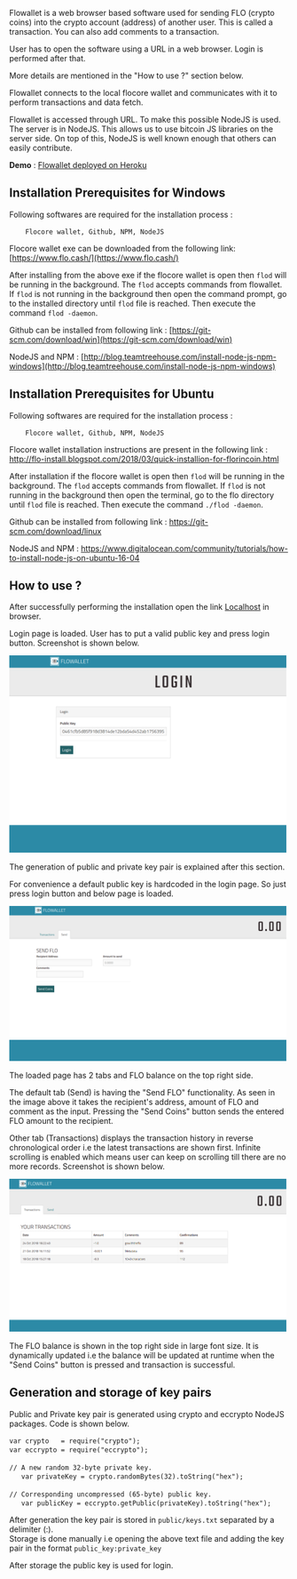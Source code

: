 Flowallet is a web browser based software used for sending FLO (crypto coins) into the crypto account (address) of another user. This is called a transaction.
You can also add comments to a transaction.

User has to open the software using a URL in a web browser. Login is performed after that.

More details are mentioned in the "How to use ?" section below.

Flowallet connects to the local flocore wallet and communicates with it to perform transactions and data fetch.

Flowallet is accessed through URL. To make this possible NodeJS is used.
The server is in NodeJS. This allows us to use bitcoin JS libraries on the server side. On top of this, NodeJS is well known enough that others can easily contribute.

**Demo** :  [Flowallet deployed on Heroku](https://agile-tor-53581.herokuapp.com/)


## Installation Prerequisites for Windows

Following softwares are required for the installation process :

		Flocore wallet, Github, NPM, NodeJS


Flocore wallet exe can be downloaded from the following link:
	[https://www.flo.cash/](https://www.flo.cash/)

After installing from the above exe if the flocore wallet is open then `flod` will be running in the background. The `flod` accepts commands from flowallet. If `flod` is not running in the background then open the command prompt, go to the installed directory until `flod` file is reached. Then execute the command `flod -daemon`.

Github can be installed from following link :
	[https://git-scm.com/download/win](https://git-scm.com/download/win)
	
NodeJS and NPM :  [http://blog.teamtreehouse.com/install-node-js-npm-windows](http://blog.teamtreehouse.com/install-node-js-npm-windows)


## Installation Prerequisites for Ubuntu

Following softwares are required for the installation process :

		Flocore wallet, Github, NPM, NodeJS


Flocore wallet installation instructions are present in the following link :
	http://flo-install.blogspot.com/2018/03/quick-installion-for-florincoin.html

After installation if the flocore wallet is open then `flod` will be running in the background. The `flod` accepts commands from flowallet. If `flod` is not running in the background then open the terminal, go to the flo directory until `flod` file is reached. Then execute the command `./flod -daemon`.

Github can be installed from following link :
	https://git-scm.com/download/linux
	
NodeJS and NPM :  https://www.digitalocean.com/community/tutorials/how-to-install-node-js-on-ubuntu-16-04


How to use ?
--------------

After successfully performing the installation open the link [Localhost](http://localhost:3000) in browser.

Login page is loaded. User has to put a valid public key and press login button. Screenshot is shown below.

<img src="screenshots/login.png" width="500">

The generation of public and private key pair is explained after this section.

For convenience a default public key is hardcoded in the login page. So just press login button and below page is loaded.

<img src="screenshots/send_flo.png" width="500">

The loaded page has 2 tabs and FLO balance on the top right side.

The default tab (Send) is having the "Send FLO" functionality. As seen in the image above it takes the recipient's address, amount of FLO and comment as the input. Pressing the "Send Coins" button sends the entered FLO amount to the recipient.


Other tab (Transactions) displays the transaction history in reverse chronological order i.e the latest transactions are shown first.
Infinite scrolling is enabled which means user can keep on scrolling till there are no more records. Screenshot is shown below.

<img src="screenshots/transactions.png" width="500">

The FLO balance is shown in the top right side in large font size. It is dynamically updated i.e the balance will be updated at runtime when the "Send Coins" button is pressed and transaction is successful.


Generation and storage of key pairs
---------------------------------------

Public and Private key pair is generated using crypto and eccrypto NodeJS packages. Code is shown below.
	
	var crypto   = require("crypto");
	var eccrypto = require("eccrypto");

	// A new random 32-byte private key. 
       var privateKey = crypto.randomBytes(32).toString("hex");
	   
    // Corresponding uncompressed (65-byte) public key. 
       var publicKey = eccrypto.getPublic(privateKey).toString("hex");


After generation the key pair is stored in `public/keys.txt` separated by a delimiter (:). <br>
Storage is done manually i.e opening the above text file and adding the key pair in the format `public_key:private_key`

After storage the public key is used for login.
